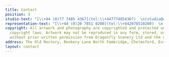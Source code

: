 ```yaml
---
title: Contact
position: 3
studio-text: "[\\+44 (0)77 7485 4367](tel:\\+447774854367)  \n[studio@dragonflyscenery.com](mailto:studio@dragonflyscenery.com)"
representation-text: "[\\+44 (0)20 7851 0200](tel:\\+442078510200)  \n[patricia@patriciamcmahon.com](mailto:patricia@patriciamcmahon.com)"
copyright: All artwork and photography are copyrighted and protected under international
  copyright laws. Artwork may not be reproduced in any form, stored, or manipulated
  without prior written permission from Dragonfly Scenery Ltd and the copyright holders.
address: The Old Rectory, Rookery Lane North Fambridge, Chelmsford, Essex CM3 6LP
layout: contact
---
```


